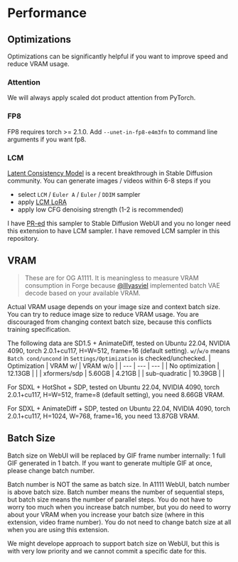 # Performance

## Optimizations

Optimizations can be significantly helpful if you want to improve speed and reduce VRAM usage.

### Attention
We will always apply scaled dot product attention from PyTorch.

### FP8
FP8 requires torch >= 2.1.0. Add `--unet-in-fp8-e4m3fn` to command line arguments if you want fp8.

### LCM
[Latent Consistency Model](https://github.com/luosiallen/latent-consistency-model) is a recent breakthrough in Stable Diffusion community. You can generate images / videos within 6-8 steps if you
- select `LCM` / `Euler A` / `Euler` / `DDIM` sampler
- apply [LCM LoRA](https://civitai.com/models/195519/lcm-lora-weights-stable-diffusion-acceleration-module)
- apply low CFG denoising strength (1-2 is recommended)

I have [PR-ed](https://github.com/AUTOMATIC1111/stable-diffusion-webui/pull/14583) this sampler to Stable Diffusion WebUI and you no longer need this extension to have LCM sampler. I have removed LCM sampler in this repository.


## VRAM
> These are for OG A1111. It is meaningless to measure VRAM consumption in Forge because [@lllyasviel](https://github.com/lllyasviel) implemented batch VAE decode based on your available VRAM.

Actual VRAM usage depends on your image size and context batch size. You can try to reduce image size to reduce VRAM usage. You are discouraged from changing context batch size, because this conflicts training specification.

The following data are SD1.5 + AnimateDiff, tested on Ubuntu 22.04, NVIDIA 4090, torch 2.0.1+cu117, H=W=512, frame=16 (default setting). `w/`/`w/o` means `Batch cond/uncond` in `Settings/Optimization` is checked/unchecked.
| Optimization | VRAM w/ | VRAM w/o |
| --- | --- | --- |
| No optimization | 12.13GB |  |
| xformers/sdp | 5.60GB | 4.21GB |
| sub-quadratic | 10.39GB |  |

For SDXL + HotShot + SDP, tested on Ubuntu 22.04, NVIDIA 4090, torch 2.0.1+cu117, H=W=512, frame=8 (default setting), you need 8.66GB VRAM.

For SDXL + AnimateDiff + SDP, tested on Ubuntu 22.04, NVIDIA 4090, torch 2.0.1+cu117, H=1024, W=768, frame=16, you need 13.87GB VRAM.


## Batch Size 
Batch size on WebUI will be replaced by GIF frame number internally: 1 full GIF generated in 1 batch. If you want to generate multiple GIF at once, please change batch number. 

Batch number is NOT the same as batch size. In A1111 WebUI, batch number is above batch size. Batch number means the number of sequential steps, but batch size means the number of parallel steps. You do not have to worry too much when you increase batch number, but you do need to worry about your VRAM when you increase your batch size (where in this extension, video frame number). You do not need to change batch size at all when you are using this extension.

We might develope approach to support batch size on WebUI, but this is with very low priority and we cannot commit a specific date for this.

